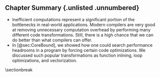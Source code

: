 

## Chapter Summary {.unlisted .unnumbered}

* Inefficient computations represent a significant portion of the bottlenecks in real-world applications. Modern compilers are very good at removing unnecessary computation overhead by performing many different code transformations. Still, there is a high chance that we can do better than what compilers can offer.
* In [@sec:CoreBound], we showed how one could search performance headrooms in a program by forcing certain code optimizations. We discussed such popular transformations as function inlining, loop optimizations, and vectorization.

\sectionbreak